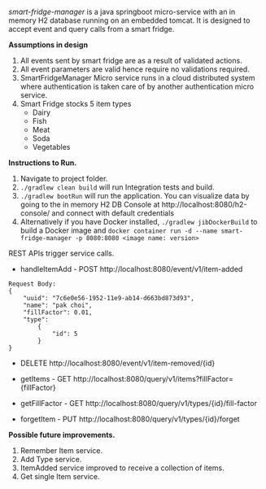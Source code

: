 _smart-fridge-manager_ is a java springboot micro-service with an in memory H2 database running on an embedded tomcat.
It is designed to accept event and query calls from a smart fridge.

**Assumptions in design**
1) All events sent by smart fridge are as a result of validated actions.
2) All event parameters are valid hence require no validations required. 
3) SmartFridgeManager Micro service runs in a cloud distributed system where authentication is taken care of by another authentication micro service.
4) Smart Fridge stocks 5 item types
    - Dairy
    - Fish
    - Meat
    - Soda
    - Vegetables

**Instructions to Run.**
1) Navigate to project folder. 
2) `./gradlew clean build` will run Integration tests and build.
3) `./gradlew bootRun` will run the application.
You can visualize data by going to the in memory H2 DB Console at http://localhost:8080/h2-console/ and connect with default credentials
4) Alternatively if you have Docker installed, `./gradlew jibDockerBuild` to build a Docker image and `docker container run -d --name smart-fridge-manager -p 8080:8080 <image name: version>`

REST APIs trigger service calls.
* handleItemAdd - POST http://localhost:8080/event/v1/item-added
```
Request Body:
{
	"uuid": "7c6e0e56-1952-11e9-ab14-d663bd873d93",
	"name": "pak choi",
	"fillFactor": 0.01,
	"type": 
		{
			"id": 5
		}
}
```

* DELETE http://localhost:8080/event/v1/item-removed/{id}

* getItems - GET http://localhost:8080/query/v1/items?fillFactor={fillFactor}

* getFillFactor - GET http://localhost:8080/query/v1/types/{id}/fill-factor

* forgetItem - PUT http://localhost:8080/query/v1/types/{id}/forget

**Possible future improvements.** 
1) Remember Item service.
2) Add Type service.
3) ItemAdded service improved to receive a collection of items. 
4) Get single Item service. 
